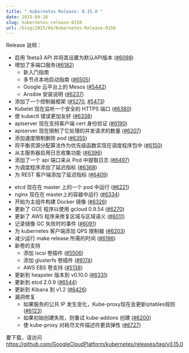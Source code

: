 ```yaml
---
title: " Kubernetes Release: 0.15.0 "
date: 2015-04-16
slug: kubernetes-release-0150
url: /blog/2015/04/Kubernetes-Release-0150
---
```


<!--
Release Notes:
-->

Release 说明：

<!--

* Enables v1beta3 API and sets it to the default API version ([#6098][1])
* Added multi-port Services ([#6182][2])
    * New Getting Started Guides
    * Multi-node local startup guide ([#6505][3])
    * Mesos on Google Cloud Platform ([#5442][4])
    * Ansible Setup instructions ([#6237][5])
* Added a controller framework ([#5270][6], [#5473][7])
* The Kubelet now listens on a secure HTTPS port ([#6380][8])
* Made kubectl errors more user-friendly ([#6338][9])
* The apiserver now supports client cert authentication ([#6190][10])
* The apiserver now limits the number of concurrent requests it processes ([#6207][11])
* Added rate limiting to pod deleting ([#6355][12])
* Implement Balanced Resource Allocation algorithm as a PriorityFunction in scheduler package ([#6150][13])
* Enabled log collection from master ([#6396][14])
* Added an api endpoint to pull logs from Pods ([#6497][15])
* Added latency metrics to scheduler ([#6368][16])
* Added latency metrics to REST client ([#6409][17])

-->

* 启用 1beta3 API 并将其设置为默认API版本 ([#6098][1])
* 增加了多端口服务([#6182][2])
    * 新入门指南
    * 多节点本地启动指南 ([#6505][3])
    * Google 云平台上的 Mesos ([#5442][4])
    * Ansible 安装说明 ([#6237][5])
* 添加了一个控制器框架 ([#5270][6], [#5473][7])
* Kubelet 现在监听一个安全的 HTTPS 端口 ([#6380][8])
* 使 kubectl 错误更加友好 ([#6338][9])
* apiserver 现在支持客户端 cert 身份验证 ([#6190][10])
* apiserver 现在限制了它处理的并发请求的数量 ([#6207][11])
* 添加速度限制删除 pod ([#6355][12])
* 将平衡资源分配算法作为优先级函数实现在调度程序包中 ([#6150][13])
* 从主服务器启用日志收集功能 ([#6396][14])
* 添加了一个 api 端口来从 Pod 中提取日志 ([#6497][15])
* 为调度程序添加了延迟指标 ([#6368][16])
* 为 REST 客户端添加了延迟指标 ([#6409][17])

<!--

* etcd now runs in a pod on the master ([#6221][18])
* nginx now runs in a container on the master ([#6334][19])
* Began creating Docker images for master components ([#6326][20])
* Updated GCE provider to work with gcloud 0.9.54 ([#6270][21])
* Updated AWS provider to fix Region vs Zone semantics ([#6011][22])
* Record event when image GC fails ([#6091][23])
* Add a QPS limiter to the kubernetes client ([#6203][24])
* Decrease the time it takes to run make release ([#6196][25])
* New volume support
    * Added iscsi volume plugin ([#5506][26])
    * Added glusterfs volume plugin ([#6174][27])
    * AWS EBS volume support ([#5138][28])
* Updated to heapster version to v0.10.0 ([#6331][29])
* Updated to etcd 2.0.9 ([#6544][30])
* Updated to Kibana to v1.2 ([#6426][31])
* Bug Fixes
    * Kube-proxy now updates iptables rules if a service's public IPs change ([#6123][32])
    * Retry kube-addons creation if the initial creation fails ([#6200][33])
    * Make kube-proxy more resiliant to running out of file descriptors ([#6727][34])

-->

* etcd 现在在 master 上的一个 pod 中运行 ([#6221][18])
* nginx 现在在 master上的容器中运行 ([#6334][19])
* 开始为主组件构建 Docker 镜像 ([#6326][20])
* 更新了 GCE 程序以使用 gcloud 0.9.54 ([#6270][21])
* 更新了 AWS 程序来修复区域与区域语义 ([#6011][22])
* 记录镜像 GC 失败时的事件 ([#6091][23])
* 为 kubernetes 客户端添加 QPS 限制器 ([#6203][24])
* 减少运行 make release 所需的时间 ([#6196][25])
* 新卷的支持
    * 添加 iscsi 卷插件 ([#5506][26])
    * 添加 glusterfs 卷插件 ([#6174][27])
    * AWS EBS 卷支持 ([#5138][28])
* 更新到 heapster 版本到 v0.10.0 ([#6331][29])
* 更新到 etcd 2.0.9 ([#6544][30])
* 更新到 Kibana 到 v1.2 ([#6426][31])
* 漏洞修复
    * 如果服务的公共 IP 发生变化，Kube-proxy现在会更新iptables规则 ([#6123][32])
    * 如果初始创建失败，则重试 kube-addons 创建 ([#6200][33])
    * 使 kube-proxy 对耗尽文件描述符更具弹性 ([#6727][34])

<!--
To download, please visit https://github.com/GoogleCloudPlatform/kubernetes/releases/tag/v0.15.0
-->
要下载，请访问 https://github.com/GoogleCloudPlatform/kubernetes/releases/tag/v0.15.0

<!--
[1]: https://github.com/GoogleCloudPlatform/kubernetes/pull/6098 "Enabling v1beta3 api version by default in master"
[2]: https://github.com/GoogleCloudPlatform/kubernetes/pull/6182 "Implement multi-port Services"
[3]: https://github.com/GoogleCloudPlatform/kubernetes/pull/6505 "Docker multi-node"
[4]: https://github.com/GoogleCloudPlatform/kubernetes/pull/5442 "Getting started guide for Mesos on Google Cloud Platform"
[5]: https://github.com/GoogleCloudPlatform/kubernetes/pull/6237 "example ansible setup repo"
[6]: https://github.com/GoogleCloudPlatform/kubernetes/pull/5270 "Controller framework"
[7]: https://github.com/GoogleCloudPlatform/kubernetes/pull/5473 "Add DeltaFIFO (a controller framework piece)"
[8]: https://github.com/GoogleCloudPlatform/kubernetes/pull/6380 "Configure the kubelet to use HTTPS (take 2)"
[9]: https://github.com/GoogleCloudPlatform/kubernetes/pull/6338 "Return a typed error for config validation, and make errors simple"
[10]: https://github.com/GoogleCloudPlatform/kubernetes/pull/6190 "Add client cert authentication"
[11]: https://github.com/GoogleCloudPlatform/kubernetes/pull/6207 "Add a limit to the number of in-flight requests that a server processes."
[12]: https://github.com/GoogleCloudPlatform/kubernetes/pull/6355 "Added rate limiting to pod deleting"
[13]: https://github.com/GoogleCloudPlatform/kubernetes/pull/6150 "Implement Balanced Resource Allocation (BRA) algorithm as a PriorityFunction in scheduler package."
[14]: https://github.com/GoogleCloudPlatform/kubernetes/pull/6396 "Enable log collection from master."
[15]: https://github.com/GoogleCloudPlatform/kubernetes/pull/6497 "Pod log subresource"
[16]: https://github.com/GoogleCloudPlatform/kubernetes/pull/6368 "Add basic latency metrics to scheduler."
[17]: https://github.com/GoogleCloudPlatform/kubernetes/pull/6409 "Add latency metrics to REST client"
[18]: https://github.com/GoogleCloudPlatform/kubernetes/pull/6221 "Run etcd 2.0.5 in a pod"
[19]: https://github.com/GoogleCloudPlatform/kubernetes/pull/6334 "Add an nginx docker image for use on the master."
[20]: https://github.com/GoogleCloudPlatform/kubernetes/pull/6326 "Create Docker images for master components "
[21]: https://github.com/GoogleCloudPlatform/kubernetes/pull/6270 "Updates for gcloud 0.9.54"
-->
[1]: https://github.com/GoogleCloudPlatform/kubernetes/pull/6098 "在 master 中默认启用 v1beta3 api 版本"
[2]: https://github.com/GoogleCloudPlatform/kubernetes/pull/6182 "实现多端口服务"
[3]: https://github.com/GoogleCloudPlatform/kubernetes/pull/6505 "Docker 多节点"
[4]: https://github.com/GoogleCloudPlatform/kubernetes/pull/5442 "谷歌云平台上 Mesos 入门指南"
[5]: https://github.com/GoogleCloudPlatform/kubernetes/pull/6237 "示例 ansible 设置仓库"
[6]: https://github.com/GoogleCloudPlatform/kubernetes/pull/5270 "控制器框架"
[7]: https://github.com/GoogleCloudPlatform/kubernetes/pull/5473 "添加 DeltaFIFO（控制器框架块）"
[8]: https://github.com/GoogleCloudPlatform/kubernetes/pull/6380 "将 kubelet 配置为使用 HTTPS (获得 2)"
[9]: https://github.com/GoogleCloudPlatform/kubernetes/pull/6338 "返回用于配置验证的类型化错误，并简化错误"
[10]: https://github.com/GoogleCloudPlatform/kubernetes/pull/6190 "添加客户端证书认证"
[11]: https://github.com/GoogleCloudPlatform/kubernetes/pull/6207 "为服务器处理的正在运行的请求数量添加一个限制。"
[12]: https://github.com/GoogleCloudPlatform/kubernetes/pull/6355 "添加速度限制删除 pod"
[13]: https://github.com/GoogleCloudPlatform/kubernetes/pull/6150 "将均衡资源分配算法作为优先级函数实现在调度程序包中。"
[14]: https://github.com/GoogleCloudPlatform/kubernetes/pull/6396 "启用从主服务器收集日志。"
[15]: https://github.com/GoogleCloudPlatform/kubernetes/pull/6497 "pod 日志子资源"
[16]: https://github.com/GoogleCloudPlatform/kubernetes/pull/6368 "将基本延迟指标添加到调度程序。"
[17]: https://github.com/GoogleCloudPlatform/kubernetes/pull/6409 "向 REST 客户端添加延迟指标"
[18]: https://github.com/GoogleCloudPlatform/kubernetes/pull/6221 "在 pod 中运行 etcd 2.0.5"
[19]: https://github.com/GoogleCloudPlatform/kubernetes/pull/6334 "添加一个 nginx docker 镜像用于主程序。"
[20]: https://github.com/GoogleCloudPlatform/kubernetes/pull/6326 "为主组件创建 Docker 镜像"
[21]: https://github.com/GoogleCloudPlatform/kubernetes/pull/6270 "gcloud 0.9.54 的更新"

<!--
[22]: https://github.com/GoogleCloudPlatform/kubernetes/pull/6011 "Fix AWS region vs zone"
[23]: https://github.com/GoogleCloudPlatform/kubernetes/pull/6091 "Record event when image GC fails."
[24]: https://github.com/GoogleCloudPlatform/kubernetes/pull/6203 "Add a QPS limiter to the kubernetes client."
[25]: https://github.com/GoogleCloudPlatform/kubernetes/pull/6196 "Parallelize architectures in both the building and packaging phases of `make release`"
[26]: https://github.com/GoogleCloudPlatform/kubernetes/pull/5506 "add iscsi volume plugin"
[27]: https://github.com/GoogleCloudPlatform/kubernetes/pull/6174 "implement glusterfs volume plugin"
[28]: https://github.com/GoogleCloudPlatform/kubernetes/pull/5138 "AWS EBS volume support"
[29]: https://github.com/GoogleCloudPlatform/kubernetes/pull/6331 "Update heapster version to v0.10.0"
[30]: https://github.com/GoogleCloudPlatform/kubernetes/pull/6544 "Build etcd image (version 2.0.9), and upgrade kubernetes cluster to the new version"
[31]: https://github.com/GoogleCloudPlatform/kubernetes/pull/6426 "Update Kibana to v1.2 which paramaterizes location of Elasticsearch"
[32]: https://github.com/GoogleCloudPlatform/kubernetes/pull/6123 "Fix bug in kube-proxy of not updating iptables rules if a service's public IPs change"
[33]: https://github.com/GoogleCloudPlatform/kubernetes/pull/6200 "Retry kube-addons creation if kube-addons creation fails."
[34]: https://github.com/GoogleCloudPlatform/kubernetes/pull/6727 "pkg/proxy: panic if run out of fd"
-->
[22]: https://github.com/GoogleCloudPlatform/kubernetes/pull/6011 "修复 AWS 区域 与 zone"
[23]: https://github.com/GoogleCloudPlatform/kubernetes/pull/6091 "记录镜像 GC 失败时的事件。"
[24]: https://github.com/GoogleCloudPlatform/kubernetes/pull/6203 "向 kubernetes 客户端添加 QPS 限制器。"
[25]: https://github.com/GoogleCloudPlatform/kubernetes/pull/6196 "在 `make release` 的构建和打包阶段并行化架构"
[26]: https://github.com/GoogleCloudPlatform/kubernetes/pull/5506 "添加 iscsi 卷插件"
[27]: https://github.com/GoogleCloudPlatform/kubernetes/pull/6174 "实现 glusterfs 卷插件"
[28]: https://github.com/GoogleCloudPlatform/kubernetes/pull/5138 "AWS EBS 卷支持"
[29]: https://github.com/GoogleCloudPlatform/kubernetes/pull/6331 "将 heapster 版本更新到 v0.10.0"
[30]: https://github.com/GoogleCloudPlatform/kubernetes/pull/6544 "构建 etcd 镜像(版本 2.0.9)，并将 kubernetes 集群升级到新版本"
[31]: https://github.com/GoogleCloudPlatform/kubernetes/pull/6426 "更新 Kibana 到 v1.2，它对 Elasticsearch 的位置进行了参数化"
[32]: https://github.com/GoogleCloudPlatform/kubernetes/pull/6123 "修复了 kube-proxy 中的一个错误，如果一个服务的公共 ip 发生变化，它不会更新 iptables 规则"
[33]: https://github.com/GoogleCloudPlatform/kubernetes/pull/6200 "如果 kube-addons 创建失败，请重试 kube-addons 创建。"
[34]: https://github.com/GoogleCloudPlatform/kubernetes/pull/6727 "pkg/proxy: fd 用完后引起恐慌"

